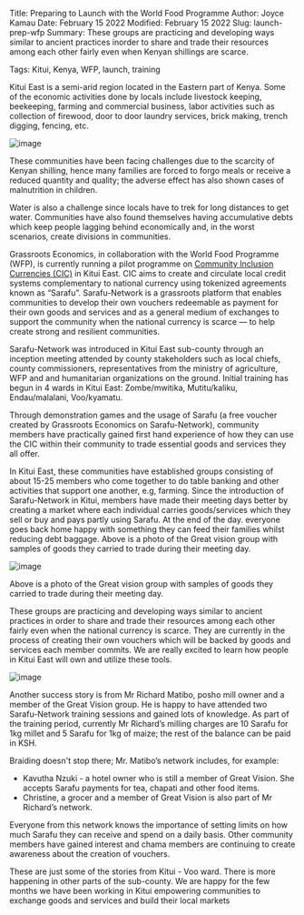 Title: Preparing to Launch with the World Food Programme
Author: Joyce Kamau
Date: February 15 2022
Modified: February 15 2022
Slug: launch-prep-wfp
Summary: These groups are practicing and developing ways similar to ancient practices inorder to share and trade their resources among each other fairly even when Kenyan shillings are scarce.

Tags: Kitui, Kenya, WFP, launch, training

Kitui East is a semi-arid region located in the Eastern part of Kenya. Some of the economic activities done by locals include livestock keeping, beekeeping, farming and commercial business, labor activities such as collection of firewood, door to door laundry services, brick making, trench digging, fencing, etc.

![image](images/blog/launch-prep-wfp1.webp)

These communities have been facing challenges due to the scarcity of Kenyan shilling, hence many families are forced to forgo meals or receive a reduced quantity and quality; the adverse effect has also shown cases of malnutrition in children.

Water is also a challenge since locals have to trek for long distances to get water. Communities have also found themselves having accumulative debts which keep people lagging behind economically and, in the worst scenarios, create divisions in communities.

Grassroots Economics, in collaboration with the World Food Programme (WFP), is currently running a pilot programme on [Community Inclusion Currencies (CIC)](https://innovation.wfp.org/project/community-inclusion-currencies) in Kitui East. CIC aims to create and circulate local credit systems complementary to national currency using tokenized agreements known as “Sarafu”. Sarafu-Network is a grassroots platform that enables communities to develop their own vouchers redeemable as payment for their own goods and services and as a general medium of exchanges to support the community when the national currency is scarce — to help create strong and resilient communities.

Sarafu-Network was introduced in Kitui East sub-county through an inception meeting attended by county stakeholders such as local chiefs, county commissioners, representatives from the ministry of agriculture, WFP and and humanitarian organizations on the ground.
Initial training has begun in 4 wards in Kitui East: Zombe/mwitika, Mutitu/kaliku, Endau/malalani, Voo/kyamatu.

Through demonstration games and the usage of Sarafu (a free voucher created by Grassroots Economics on Sarafu-Network), community members have practically gained first hand experience of how they can use the CIC within their community to trade essential goods and services they all offer.

In Kitui East, these communities have established groups consisting of about 15-25 members who come together to do table banking and other activities that support one another, e.g, farming. Since the introduction of Sarafu-Network in Kitui, members have made their meeting days better by creating a market where each individual carries goods/services which they sell or buy and pays partly using Sarafu. At the end of the day. everyone goes back home happy with something they can feed their families whilst reducing debt baggage.
Above is a photo of the Great vision group with samples of goods they carried to trade during their meeting day.

![image](images/blog/launch-prep-wfp2.webp)

Above is a photo of the Great vision group with samples of goods they carried to trade during their meeting day.

These groups are practicing and developing ways similar to ancient practices in order to share and trade their resources among each other fairly even when the national currency is  scarce. They are currently in the process of creating their own vouchers which will be backed by goods and services each member commits. We are really excited to learn how people in Kitui East will own and utilize these tools.


![image](images/blog/launch-prep-wfp2.webp)

Another success story is from Mr Richard Matibo, posho mill owner and a member of the Great Vision group. He is happy to have attended two Sarafu-Network training sessions and gained lots of knowledge. As part of the training period, currently Mr Richard’s milling charges are 10 Sarafu for 1kg millet and 5 Sarafu for 1kg of maize; the rest of the balance can be paid in KSH.

Braiding doesn't stop there; Mr. Matibo’s  network includes, for example: 

* Kavutha Nzuki - a hotel owner who is still a member of Great Vision. She accepts Sarafu payments for tea, chapati and other food items.
* Christine, a grocer and a member of Great Vision is also part of Mr Richard’s network.

Everyone from this network knows the importance of setting limits on how much Sarafu they can receive and spend on a daily basis.
Other community members have gained interest and chama members are continuing to create awareness about the creation of vouchers.

These are just some of the stories from Kitui - Voo ward. There is more happening in other parts of the sub-county. We are happy for the few months we have been working in Kitui empowering communities to exchange goods and services and build their local markets
